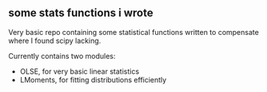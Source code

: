 ## some stats functions i wrote

Very basic repo containing some statistical functions written to compensate where I found scipy lacking.

Currently contains two modules:
- OLSE, for very basic linear statistics
- LMoments, for fitting distributions efficiently


